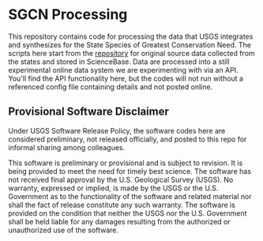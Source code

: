# SGCN Processing

This repository contains code for processing the data that USGS integrates and synthesizes for the State Species of Greatest Conservation Need. The scripts here start from the [repository](https://www.sciencebase.gov/catalog/item/56d720ece4b015c306f442d5) for original source data collected from the states and stored in ScienceBase. Data are processed into a still experimental online data system we are experimenting with via an API. You'll find the API functionality here, but the codes will not run without a referenced config file containing details and not posted online.

## Provisional Software Disclaimer
Under USGS Software Release Policy, the software codes here are considered preliminary, not released officially, and posted to this repo for informal sharing among colleagues.

This software is preliminary or provisional and is subject to revision. It is being provided to meet the need for timely best science. The software has not received final approval by the U.S. Geological Survey (USGS). No warranty, expressed or implied, is made by the USGS or the U.S. Government as to the functionality of the software and related material nor shall the fact of release constitute any such warranty. The software is provided on the condition that neither the USGS nor the U.S. Government shall be held liable for any damages resulting from the authorized or unauthorized use of the software.